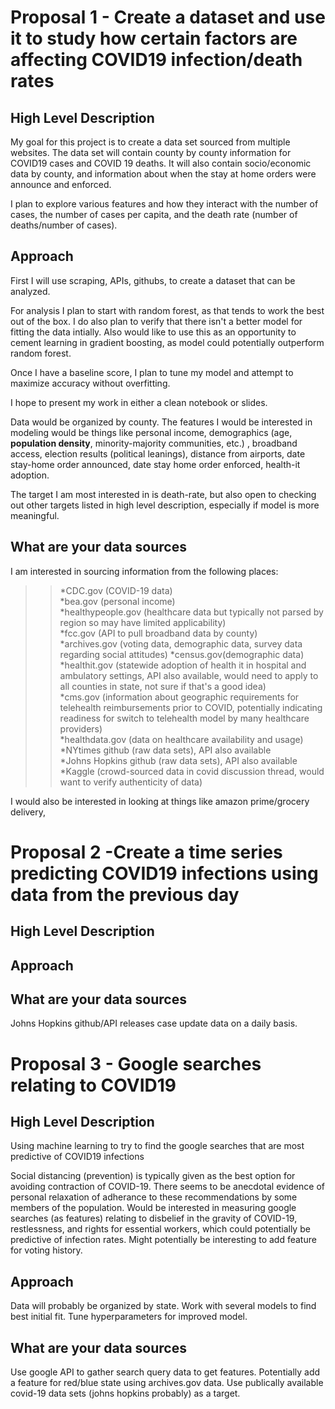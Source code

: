 # Proposal 1 - Create a dataset and use it to study how certain factors are affecting COVID19 infection/death rates

## High Level Description

My goal for this project is to create a data set sourced from multiple websites. The data set will contain county by county information for COVID19 cases and COVID 19 deaths. It will also contain socio/economic data by county, and information about when the stay at home orders were announce and enforced. 

I plan to explore various features and how they interact with the number of cases, the number of cases per capita, and the death rate (number of deaths/number of cases). 


## Approach


First I will use scraping, APIs, githubs, to create a dataset that can be analyzed.

For analysis I plan to start with random forest, as that tends to work the best out of the box. I do also plan to verify that there isn't a better model for fitting the data intially. Also would like to use this as an opportunity to cement learning in gradient boosting, as model could potentially outperform random forest. 

Once I have a baseline score, I plan to tune my model and attempt to maximize accuracy without overfitting. 

I hope to present my work in either a clean notebook or slides. 

Data would be organized by county. The features I would be interested in modeling would be things like personal income, demographics (age, **population density**, minority-majority communities, etc.) , broadband access, election results (political leanings), distance from airports, date stay-home order announced, date stay home order enforced, health-it adoption.


The target I am most interested in is death-rate, but also open to checking out other targets listed in high level description, especially if model is more meaningful. 


## What are your data sources

I am interested in sourcing information from the following places: 

>> *CDC.gov (COVID-19 data)  
>> *bea.gov (personal income)  
>> *healthypeople.gov (healthcare data but typically not parsed by region so may have limited applicability)  
>> *fcc.gov (API to pull broadband data by county)  
>> *archives.gov (voting data, demographic data, survey data regarding social attitudes)
>> *census.gov(demographic data)  
>> *healthit.gov (statewide adoption of health it in hospital and ambulatory settings, API also available, would need to apply to all counties in state, not sure if that's a good idea)  
>> *cms.gov (information about geographic requirements for telehealth reimbursements prior to COVID, potentially indicating readiness for switch to telehealth model by many healthcare providers)  
>> *healthdata.gov (data on healthcare availability and usage)
>> *NYtimes github (raw data sets), API also available  
>> *Johns Hopkins github (raw data sets), API also available  
>> *Kaggle (crowd-sourced data in covid discussion thread, would want to verify authenticity of data)  



I would also be interested in looking at things like amazon prime/grocery delivery, 


# Proposal 2 -Create a time series predicting COVID19 infections using data from the previous day

## High Level Description


## Approach


## What are your data sources

Johns Hopkins github/API releases case update data on a daily basis. 



# Proposal 3 - Google searches relating to COVID19 


## High Level Description 

Using machine learning to try to find the google searches that are most predictive of COVID19 infections

Social distancing (prevention) is typically given as the best option for avoiding contraction of COVID-19. There seems to be anecdotal evidence of personal relaxation of adherance to these recommendations by some members of the population. Would be interested in measuring google searches (as features) relating to disbelief in the gravity of COVID-19, restlessness, and rights for essential workers, which could potentially be predictive of infection rates. Might potentially be interesting to add feature for voting history.  


## Approach
Data will probably be organized by state. Work with several models to find best initial fit. Tune hyperparameters for improved model. 


## What are your data sources

Use google API to gather search query data to get features. Potentially add a feature for red/blue state using archives.gov data. Use publically available covid-19 data sets (johns hopkins probably) as a target. 



